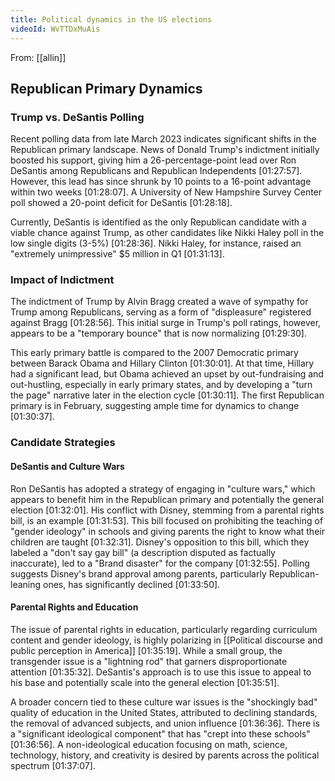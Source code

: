 ```yaml
---
title: Political dynamics in the US elections
videoId: WvTTDxMuAis
---
```


From: [[allin]] <br/> 

## Republican Primary Dynamics

### Trump vs. DeSantis Polling

Recent polling data from late March 2023 indicates significant shifts in the Republican primary landscape. News of Donald Trump's indictment initially boosted his support, giving him a 26-percentage-point lead over Ron DeSantis among Republicans and Republican Independents <a class="yt-timestamp" data-t="01:27:57">[01:27:57]</a>. However, this lead has since shrunk by 10 points to a 16-point advantage within two weeks <a class="yt-timestamp" data-t="01:28:07">[01:28:07]</a>. A University of New Hampshire Survey Center poll showed a 20-point deficit for DeSantis <a class="yt-timestamp" data-t="01:28:18">[01:28:18]</a>.

Currently, DeSantis is identified as the only Republican candidate with a viable chance against Trump, as other candidates like Nikki Haley poll in the low single digits (3-5%) <a class="yt-timestamp" data-t="01:28:36">[01:28:36]</a>. Nikki Haley, for instance, raised an "extremely unimpressive" $5 million in Q1 <a class="yt-timestamp" data-t="01:31:13">[01:31:13]</a>.

### Impact of Indictment

The indictment of Trump by Alvin Bragg created a wave of sympathy for Trump among Republicans, serving as a form of "displeasure" registered against Bragg <a class="yt-timestamp" data-t="01:28:56">[01:28:56]</a>. This initial surge in Trump's poll ratings, however, appears to be a "temporary bounce" that is now normalizing <a class="yt-timestamp" data-t="01:29:30">[01:29:30]</a>.

This early primary battle is compared to the 2007 Democratic primary between Barack Obama and Hillary Clinton <a class="yt-timestamp" data-t="01:30:01">[01:30:01]</a>. At that time, Hillary had a significant lead, but Obama achieved an upset by out-fundraising and out-hustling, especially in early primary states, and by developing a "turn the page" narrative later in the election cycle <a class="yt-timestamp" data-t="01:30:11">[01:30:11]</a>. The first Republican primary is in February, suggesting ample time for dynamics to change <a class="yt-timestamp" data-t="01:30:37">[01:30:37]</a>.

### Candidate Strategies

#### DeSantis and Culture Wars

Ron DeSantis has adopted a strategy of engaging in "culture wars," which appears to benefit him in the Republican primary and potentially the general election <a class="yt-timestamp" data-t="01:32:01">[01:32:01]</a>. His conflict with Disney, stemming from a parental rights bill, is an example <a class="yt-timestamp" data-t="01:31:53">[01:31:53]</a>. This bill focused on prohibiting the teaching of "gender ideology" in schools and giving parents the right to know what their children are taught <a class="yt-timestamp" data-t="01:32:31">[01:32:31]</a>. Disney's opposition to this bill, which they labeled a "don't say gay bill" (a description disputed as factually inaccurate), led to a "Brand disaster" for the company <a class="yt-timestamp" data-t="01:32:55">[01:32:55]</a>. Polling suggests Disney's brand approval among parents, particularly Republican-leaning ones, has significantly declined <a class="yt-timestamp" data-t="01:33:50">[01:33:50]</a>.

#### Parental Rights and Education

The issue of parental rights in education, particularly regarding curriculum content and gender ideology, is highly polarizing in [[Political discourse and public perception in America]] <a class="yt-timestamp" data-t="01:35:19">[01:35:19]</a>. While a small group, the transgender issue is a "lightning rod" that garners disproportionate attention <a class="yt-timestamp" data-t="01:35:32">[01:35:32]</a>. DeSantis's approach is to use this issue to appeal to his base and potentially scale into the general election <a class="yt-timestamp" data-t="01:35:51">[01:35:51]</a>.

A broader concern tied to these culture war issues is the "shockingly bad" quality of education in the United States, attributed to declining standards, the removal of advanced subjects, and union influence <a class="yt-timestamp" data-t="01:36:36">[01:36:36]</a>. There is a "significant ideological component" that has "crept into these schools" <a class="yt-timestamp" data-t="01:36:56">[01:36:56]</a>. A non-ideological education focusing on math, science, technology, history, and creativity is desired by parents across the political spectrum <a class="yt-timestamp" data-t="01:37:07">[01:37:07]</a>.
